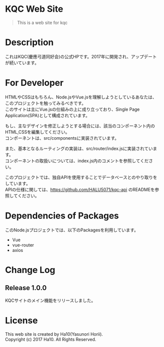 # KQC Web Site

> This is a web site for kqc

# Description
これはKQC(慶應弓道同好会)の公式HPです。2017年に開発され、アップデートが続いています。

# For Developer
HTMLやCSSはもちろん、Node.jsやVue.jsを理解しようとしているあなたは、このプロジェクトを触ってみるべきです。  
このサイトは主にVue.jsの仕組みの上に成り立っており、Single Page Application(SPA)として構成されています。  

もし、主なデザインを修正しようとする場合には、該当のコンポーネント内のHTML,CSSを編集してください。  
コンポーネントは、src/componentsに実装されています。

また、基本となるルーティングの実装は、src/router/index.jsに実装されています。  
コンポーネントの取扱いについては、index.js内のコメントを参照してください。

このプロジェクトでは、独自APIを使用することでデータベースとのやり取りをしています。  
APIの仕様に関しては、https://github.com/HALU5071/kqc-api のREADMEを参照してください。


# Dependencies of Packages
このNode.jsプロジェクトでは、以下のPackagesを利用しています。

- Vue
- vue-router
- axios

# Change Log
## Release 1.0.0
KQCサイトのメイン機能をリリースしました。

# License
This web site is created by Ha10(Yasunori Horii).  
Copyright (c) 2017 Ha10. All Rights Reserved.
<!-- ## Build Setup

``` bash
# install dependencies
npm install

# serve with hot reload at localhost:8080
npm run dev

# build for production with minification
npm run build

# build for production and view the bundle analyzer report
npm run build --report

# run unit tests
npm run unit

# run e2e tests
npm run e2e

# run all tests
npm test
```

For detailed explanation on how things work, checkout the [guide](http://vuejs-templates.github.io/webpack/) and [docs for vue-loader](http://vuejs.github.io/vue-loader). -->
